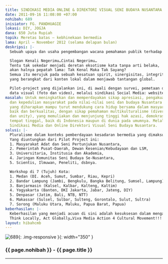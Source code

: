 ```yaml
---
title: SINDIKASI MEDIA ONLINE & DIREKTORI VISUAL SENI BUDAYA NUSANTARA
date: 2011-09-16 11:08:00 +07:00
nohibah: 689
inisiator: FG. PANDHUAGIE
lokasi: DIY, JOGJA
dana: 650 Juta Rupiah
topik: Meretas batas – kebhinekaan bermedia
lama: April – November 2012 (selama delapan bulan)
deskripsi: |-
  Sebuah upaya dan usaha pengembangan wacana pemahaman publik terhadap kemajemukan (baca: pluralisme) kebudayaan Nusantara melalui aplikasi publikasi seni budaya yang kontekstual dengan sistem kehidupan masyarakat, yang pada gilirannya akan menumbuhkan pengakuan, penghormatan, rasa-kepemilikan, dan kepedulian masyarakat pada keberagaman nilai-nilai seni dan budaya di Nusantara.

  Slogan Kenali Negerimu…Cintai Negerimu…
  Tentu tak sekedar menjadi deretan eksotisme kata tanpa arti belaka,
  akan halnya pepatah lama: Tak Kenal Maka Tak Sayang?
  Semua itu merujuk pada sebuah kesatuan spirit, sinergisitas, integritas dalam kemitraan yang harmonis meramu berbagai strategi kreatif, aksi, pembela,
  yang berangkat dari konten lokal dalam menjawab tantangan global.

  Pilot-project yang dijalankan ini, di awali dengan survei, pemetaan dan diskusi, serta workshop dokumentasi (foto dan video), dan workshop jurnalisme seni dan media online, yang nantinya dapat segera memulai pendataan, pengarsipan, dan mempublikasikan semua informasi (teks) dan
  data visual (foto dan video), melalui sindikasi Social Media: website, blog, twitter, facebook, dsbnya, yang berasal dari potensi kekayaan keanekaragaman seni budaya yang ada di Indonesia dalam format Sindikasi Media Online dan Direktori Visual Seni Budaya Nusantara.
masalah: Untuk meningkatkan dan memperdayakan sikap apresiasi, pengakuan, penghormatan,
  dan kepedulian masyarakat pada nilai-nilai seni dan budaya Nusantara yang beraneka-ragam,
  yang diharapkan mampu turut mendukung cara hidup bersama dalam masyarakat yang lebih
  baik dan berkualitas, dengan sikap pemahaman multikulturalisme (diversity, egality
  dan unity), yang memuliakan dan menjunjung tinggi hak azasi, demokrasi dan lingkungan
  tempat tinggal, baik di Indonesia maupun di dunia pada umumnya. Melalui keberadaan
  Sindikasi Media dan Online Direktori Visual Seni Budaya Nusantara.
solusi: |-
  Pluralisme dalam konteks pemberdayaan kesadaran bermedia yang dimaksud di atas, dapat kita atasi dengan jalan menyelenggarakan Survey, Mapping, Discuss, Workshop: Dokumentasi Foto dan Video, Workshop Jurnalisme Seni dan Media Online, serta mempublikasikan semua informasi (teks) dan data visual (foto dan video), dengan membangun Sindikasi Media Online dan Direktori Visual Seni Budaya Nusantara baru, yang murah, efisien dan efektif melalui jaringan Social Media (website, blog, twitter, facebook, dsbnya), yang berasal dari potensi kekayaan keanekaragaman seni budaya yang ada di Nusantara.
  Yang diuntungkan dari Pilot Project ini:
  1. Masyarakat Adat dan Seni Pertunjukan Nusantara,
  2. Pemerintah Pusat-Daerah, Dewan Kesenian/Kebudayaan dan LSM,
  3. Universitaria, Institusia dan Akademia,
  4. Jaringan Komunitas Seni Budaya Se-Nusantara,
  5. Scientis, Ilmuwan, Peneliti, dsbnya.

  Workshop di 7 (Tujuh) Kota:
  1. Medan (DI. Aceh, Sumut, Sumbar, Riau, Kepri)
  2. Bandar Lampung (Jambi, Bengkulu, Bangka Belitung, Sumsel, Lampung)
  3. Banjarmasin (Kalsel, Kalbar, Kalteng, Kaltim)
  4. Yogyakarta (Banten, DKI Jakarta, Jabar, Jateng, DIY)
  5. Denpasar (Jatim, Bali, NTB, NTT)
  6. Makassar (Sulsel, Sulbar, Sulteng, Gorontalo, Sulut, Sultra)
  7. Sorong (Maluku Utara, Maluku, Papua Barat, Papua)
keberhasilan: |-
  Keberhasilan yang menjadi acuan di sini adalah kesuksesan dalam mengatasi setiap kendala teknis dan non-teknis dari setiap kota atau wilayah yang menjadi target atau sampling dari pilot-project ini. Serta yang paling penting adalah dapat mengajak peran serta masyarakat seni, adat atau budaya agar sadar dan mulai bertindak dan berpartisipasi aktif, menghargai dan mengapresiasi setiap potensi kekayaan keanekaragaman seni dan budaya yang dimilikinya untuk kemudian secara arif dan bijak, bersama-sama membangun gerakan kolektif Sindikasi Media Online dan Direktori Visual Seni Budaya Nusantara di tanah air.
  Think Locally, Act Globally…Viva Media Action 4 Cultural Movement!!!
layout: hibahcmb
---
```


![689](/static/img/hibahcmb/689.png){: .img-responsive }{: width="350" }

### {{ page.nohibah }} - {{ page.title }}

---
